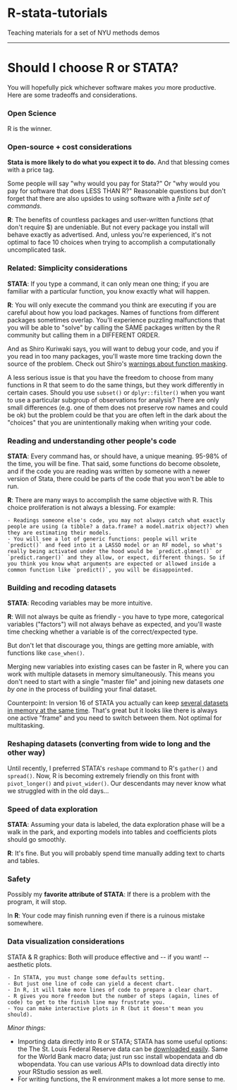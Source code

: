 # R-stata-tutorials
Teaching materials for a set of NYU methods demos

---

# Should I choose R or STATA?

You will hopefully pick whichever software makes *you* more productive. Here are some tradeoffs and considerations.

### Open Science

R is the winner.

### Open-source + cost considerations

**Stata is more likely to do what you expect it to do.** And that blessing comes with a price tag. 

Some people will say "why would you pay for Stata?" Or "why would you pay for software that does LESS THAN R?" Reasonable questions but don't forget that there are also upsides to using software with a *finite set of commands*. 

**R**: The benefits of countless packages and user-written functions (that don't require $) are undeniable. But not every package you install will behave exactly as advertised. And, unless you're experienced, it's not optimal to face 10 choices when trying to accomplish a computationally uncomplicated task.

### Related: Simplicity considerations

**STATA**: If you type a command, it can only mean one thing; if you are familiar with a particular function, you know exactly what will happen.

**R**: You will only execute the command you think are executing if you are careful about how you load packages. Names of functions from different packages sometimes overlap. You'll experience puzzling malfunctions that you will be able to "solve" by calling the SAME packages written by the R community but calling them in a DIFFERENT ORDER.

And as Shiro Kuriwaki says, you will want to debug your code, and you if you read in too many packages, you'll waste more time tracking down the source of the problem. Check out Shiro's [warnings about function masking](https://vimeo.com/399959368).

A less serious issue is that you have the freedom to choose from many functions in R that seem to do the same things, but they work differently in certain cases. Should you use `subset()` or `dplyr::filter()` when you want to use a particular subgroup of observations for analysis? There are only small differences (e.g. one of them does not preserve row names and could be ok) but the problem could be that you are often left in the dark about the "choices" that you are unintentionally making when writing your code.

### Reading and understanding other people's code

**STATA**: Every command has, or should have, a unique meaning. 95-98% of the time, you will be fine. That said, some functions do become obsolete, and if the code you are reading was written by someone with a newer version of Stata, there could be parts of the code that you won't be able to run.

**R**: There are many ways to accomplish the same objective with R. This choice proliferation is not always a blessing. For example:

  	- Readings someone else's code, you may not always catch what exactly people are using (a tibble? a data.frame? a model.matrix object?) when they are estimating their models. 
  	- You will see a lot of generic functions: people will write `predict()` and feed into it a LASSO model or an RF model, so what's really being activated under the hood would be `predict.glmnet()` or `predict.ranger()` and they allow, or expect, different things. So if you think you know what arguments are expected or allowed inside a common function like `predict()`, you will be disappointed.

### Building and recoding datasets

**STATA**: Recoding variables may be more intuitive.

**R**: Will not always be quite as friendly - you have to type more, categorical variables ("factors") will not always behave as expected, and you'll waste time checking whether a variable is of the correct/expected type.

But don't let that discourage you, things are getting more amiable, with functions like `case_when()`.

Merging new variables into existing cases can be faster in R, where you can work with multiple datasets in memory simultaneously. This means you don't need to start with a single "master file" and joining new datasets *one by one* in the process of building your final dataset.

Counterpoint: In version 16 of STATA you actually can keep [several datasets in memory at the same time](https://www.stata.com/new-in-stata/multiple-datasets-in-memory/). That's great but it looks like there is always one active "frame" and you need to switch between them. Not optimal for multitasking. 

### Reshaping datasets (converting from wide to long and the other way)

Until recently, I preferred STATA's `reshape` command to R's `gather()` and `spread()`. Now, R is becoming extremely friendly on this front with `pivot_longer()` and `pivot_wider()`. Our descendants may never know what we struggled with in the old days...

### Speed of data exploration

**STATA**: Assuming your data is labeled, the data exploration phase will be a walk in the park,
and exporting models into tables and coefficients plots should go smoothly.

**R**: It's fine. But you will probably spend time manually adding text to charts and tables.

### Safety

Possibly my **favorite attribute of STATA**: If there is a problem with the program, it will stop.

In **R**: Your code may finish running even if there is a ruinous mistake somewhere.

### Data visualization considerations

STATA & R graphics: Both will produce effective and -- if you want! -- aesthetic plots.
	
	- In STATA, you must change some defaults setting.
	- But just one line of code can yield a decent chart.
	- In R, it will take more lines of code to prepare a clear chart.
	- R gives you more freedom but the number of steps (again, lines of code) to get to the finish line may frustrate you.
	- You can make interactive plots in R (but it doesn't mean you should).

*Minor things:* 

- Importing data directly into R or STATA; STATA has some useful options: the The St. Louis Federal Reserve data can be [downloaded easily](https://www.stata.com/stata15/import-fred/). Same for the World Bank macro data; just run ssc install wbopendata and db wbopendata. You can use various APIs to download data directly into your RStudio session as well.
- For writing functions, the R environment makes a lot more sense to me.
